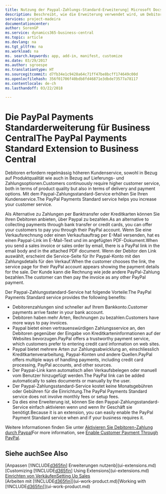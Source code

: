 ```yaml
---
title: Nutzung der Paypal-Zahlungs-Standard-Erweiterung| Microsoft Docs
description: Beschreibt, wie die Erweiterung verwendet wird, um Debitoren zu aktivieren, um Zahlungen mit Paypal zu leisten.
services: project-madeira
documentationcenter: 
author: SorenGP
ms.service: dynamics365-business-central
ms.topic: article
ms.devlang: na
ms.tgt_pltfrm: na
ms.workload: na
ms. search.keywords: app, add-in, manifest, customize
ms.date: 03/29/2017
ms.author: sgroespe
ms.translationtype: HT
ms.sourcegitcommit: d7fb34e1c9428a64c71ff47be8bcff174649c00d
ms.openlocfilehash: 356f01706f40bdb8fd46871e3dbde73577a78117
ms.contentlocale: de-ch
ms.lasthandoff: 03/22/2018

---
```

# <a name="the-paypal-payments-standard-extension-to-business-central"></a><span data-ttu-id="5efa0-103">Die PayPal Payments Standarderweiterung für Business Central</span><span class="sxs-lookup"><span data-stu-id="5efa0-103">The PayPal Payments Standard Extension to Business Central</span></span> 
<span data-ttu-id="5efa0-104">Debitoren erfordern regelmässig höheren Kundenservice, sowohl in Bezug auf Produktqualität wie auch in Bezug auf Lieferungs- und Zahlungsoptionen.</span><span class="sxs-lookup"><span data-stu-id="5efa0-104">Customers continuously require higher customer service, both in terms of product quality but also in terms of delivery and payment options.</span></span> <span data-ttu-id="5efa0-105">Mit dem Paypal-Zahlungsstandard-Service erhöhen Sie Ihren Kundenservice.</span><span class="sxs-lookup"><span data-stu-id="5efa0-105">The PayPal Payments Standard service helps you increase your customer service.</span></span>

<span data-ttu-id="5efa0-106">Als Alternative zu Zahlungen per Banktransfer oder Kreditkarten können Sie Ihren Debitoren anbieten, über Paypal zu bezahlen.</span><span class="sxs-lookup"><span data-stu-id="5efa0-106">As an alternative to collecting payments through bank transfer or credit cards, you can offer your customers to pay you through their PayPal account.</span></span> <span data-ttu-id="5efa0-107">Wenn Sie eine Verkaufsrechnung oder einen Verkaufsauftrag per E-Mail versenden, hat es einen Paypal-Link im E-Mail-Text und im angefügten PDF-Dokument.</span><span class="sxs-lookup"><span data-stu-id="5efa0-107">When you send a sales invoice or sales order by email, there is a PayPal link in the email body and in the attached PDF document.</span></span> <span data-ttu-id="5efa0-108">Wenn der Debitor den Link auswählt, erscheint die Service-Seite für Ihr Paypal-Konto mit den Zahlungsdetails für den Verkauf.</span><span class="sxs-lookup"><span data-stu-id="5efa0-108">When the customer chooses the link, the service page for their PayPal account appears showing the payment details for the sale.</span></span> <span data-ttu-id="5efa0-109">Der Kunde kann die Rechnung wie jede andere PayPal-Zahlung bezahlen.</span><span class="sxs-lookup"><span data-stu-id="5efa0-109">The customer can then pay the invoice as any other PayPal payment.</span></span>

<span data-ttu-id="5efa0-110">Der Paypal-Zahlungsstandard-Service hat folgende Vorteile:</span><span class="sxs-lookup"><span data-stu-id="5efa0-110">The PayPal Payments Standard service provides the following benefits:</span></span>

* <span data-ttu-id="5efa0-111">Debitorenzahlungen sind schneller auf Ihrem Bankkonto.</span><span class="sxs-lookup"><span data-stu-id="5efa0-111">Customer payments arrive faster in your bank account.</span></span>
* <span data-ttu-id="5efa0-112">Debitoren haben mehr Arten, Rechnungen zu bezahlen.</span><span class="sxs-lookup"><span data-stu-id="5efa0-112">Customers have more ways to pay invoices.</span></span>
* <span data-ttu-id="5efa0-113">Paypal bietet einen vertrauenswürdigen Zahlungsservice an, den Debitoren gegenüber der Eingabe von Kreditkarteninformationen auf der Websites bevorzugen.</span><span class="sxs-lookup"><span data-stu-id="5efa0-113">PayPal offers a trustworthy payment service, which customers prefer to entering credit card information on web sites.</span></span>
* <span data-ttu-id="5efa0-114">Paypal bietet mehrere Arten zur Zahlungsabwicklung an, einschliesslich Kreditkartenverarbeitung, Paypal-Konten und andere Quellen.</span><span class="sxs-lookup"><span data-stu-id="5efa0-114">PayPal offers multiple ways of handling payments, including credit card processing, PayPal accounts, and other sources.</span></span>
* <span data-ttu-id="5efa0-115">Der Paypal-Link kann automatisch allen Verkaufsbelegen oder manuell vom Benutzer hinzugefügt werden.</span><span class="sxs-lookup"><span data-stu-id="5efa0-115">The PayPal link can be added automatically to sales documents or manually by the user.</span></span>
* <span data-ttu-id="5efa0-116">Der Paypal-Zahlungsstandard-Service kostet keine Monatsgebühren oder Gebühren für die Einrichtung.</span><span class="sxs-lookup"><span data-stu-id="5efa0-116">The PayPal Payments Standard service does not involve monthly fees or setup fees.</span></span>
* <span data-ttu-id="5efa0-117">Da dies eine Erweiterung ist, können Sie den Paypal-Zahlungsstandard-Service einfach aktivieren wenn und wenn Ihr Geschäft sie benötigt.</span><span class="sxs-lookup"><span data-stu-id="5efa0-117">Because it is an extension, you can easily enable the PayPal Payment Standard service when and if your business requires it.</span></span>  

<span data-ttu-id="5efa0-118">Weitere Informationen finden Sie unter [Aktivieren Sie Debitoren-Zahlung durch Paypal](sales-how-enable-payment-service-extensions.md)</span><span class="sxs-lookup"><span data-stu-id="5efa0-118">For more information, see [Enable Customer Payment Through PayPal](sales-how-enable-payment-service-extensions.md).</span></span>

## <a name="see-also"></a><span data-ttu-id="5efa0-119">Siehe auch</span><span class="sxs-lookup"><span data-stu-id="5efa0-119">See Also</span></span>
<span data-ttu-id="5efa0-120">[Anpassen [!INCLUDE[d365fin](includes/d365fin_md.md)] Erweiterungen nutzenb](ui-extensions.md)</span><span class="sxs-lookup"><span data-stu-id="5efa0-120">[Customizing [!INCLUDE[d365fin](includes/d365fin_md.md)] Using Extensions](ui-extensions.md)</span></span>  
[<span data-ttu-id="5efa0-121">Einrichten von Verkäufen</span><span class="sxs-lookup"><span data-stu-id="5efa0-121">Setting Up Sales</span></span>](sales-setup-sales.md)  
<span data-ttu-id="5efa0-122">[Arbeiten mit [!INCLUDE[d365fin](includes/d365fin_md.md)]](ui-work-product.md)</span><span class="sxs-lookup"><span data-stu-id="5efa0-122">[Working with [!INCLUDE[d365fin](includes/d365fin_md.md)]](ui-work-product.md)</span></span>

